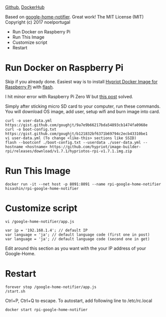 [Github](https://github.com/hisashin/docker-rpi-google-home-notifier), [DockerHub](https://hub.docker.com/r/hisashin/rpi-google-home-notifier/)

Based on [google-home-notifier](https://github.com/noelportugal/google-home-notifier). Great work!
The MIT License (MIT)
Copyright (c) 2017 noelportugal

* Run Docker on Raspberry Pi
* Run This Image
* Customize script
* Restart

# Run Docker on Raspberry Pi

Skip if you already done. Easiest way is to install [Hypriot Docker Image for Raspberry Pi](https://blog.hypriot.com/downloads/) with [flash](https://github.com/hypriot/flash).

I hit minor error with Raspberry Pi Zero W but [this post](https://github.com/hypriot/blog/issues/60#issuecomment-351239790) solved.

Simply after sticking micro SD card to your computer, run these commands. You will download OS image, add user, setup wifi and burn image into card.

    curl -o user-data.yml https://gist.github.com/goughjt/9a7e9b66217bda54893cb1474fa0968e
    curl -o boot-config.txt https://gist.github.com/goughjt/b121832bf6371b69794c2ecb43310be1
    vi user-data.yml (To change <like-this> sections like SSID)
    flash --bootconf ./boot-config.txt --userdata ./user-data.yml --hostname <hostname> https://github.com/hypriot/image-builder-rpi/releases/download/v1.7.1/hypriotos-rpi-v1.7.1.img.zip

# Run This Image

    docker run -it --net host -p 8091:8091 --name rpi-google-home-notifier hisashin/rpi-google-home-notifier

# Customize script

    vi /google-home-notifier/app.js

    var ip = '192.168.1.4'; // default IP
    var language = 'ja'; // default language code (first one in post)
    var language = 'ja'; // default language code (second one in get)
Edit around this section as you want with the your IP address of your Google-Home.

# Restart

    forever stop /google-home-notifier/app.js
    /start.sh

Ctrl+P, Ctrl+Q to escape. To autostart, add following line to /etc/rc.local

    docker start rpi-google-home-notifier


